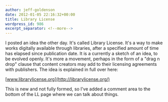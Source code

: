 ```yaml
---
author: jeff-goldenson
date: 2012-01-05 22:16:32+00:00
title: Library License
wordpress_id: 986
excerpt_separator: <!--more-->
---
```


I posted an idea the other day.  It's called Library License.  It's a way to make works digitally available through libraries, after a specified amount of time has elapsed since publication date. It is a currently a sketch of an idea, to be evolved openly.  It's more a movement, perhaps in the form of a "drag n drop" clause that content creators may add to their licensing agreements with publishers. <!--more-->The idea is explained in full over here:

[www.librarylicense.org](http://librarylicense.org/)

This is new and not fully formed,  so I've added a comment area to the bottom of the LL page where we can talk about things.
